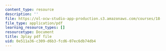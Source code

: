 ```yaml
---
content_type: resource
description: ''
file: https://ol-ocw-studio-app-production.s3.amazonaws.com/courses/18-01sc-single-variable-calculus-fall-2010/0e511a36c309d6b3fcd607ec6db74db4_BGE3wb7H2PA.pdf
file_type: application/pdf
learning_resource_types: []
resourcetype: Document
title: 3play pdf file
uid: 0e511a36-c309-d6b3-fcd6-07ec6db74db4
---
```

